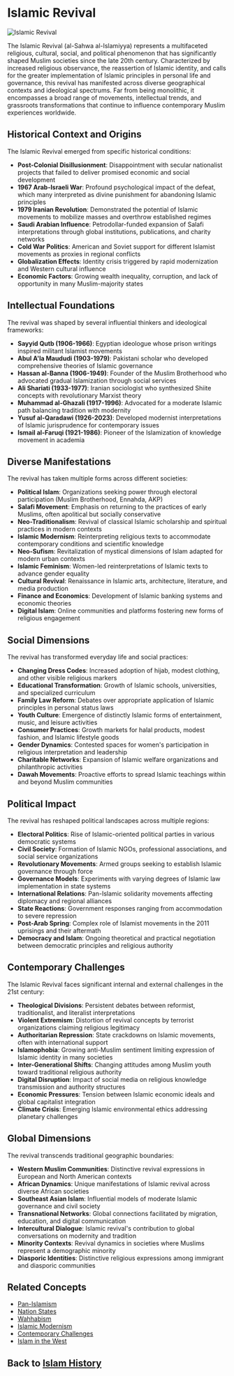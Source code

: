 # Islamic Revival

![Islamic Revival](../../images/islamic_revival.jpg)

The Islamic Revival (al-Sahwa al-Islamiyya) represents a multifaceted religious, cultural, social, and political phenomenon that has significantly shaped Muslim societies since the late 20th century. Characterized by increased religious observance, the reassertion of Islamic identity, and calls for the greater implementation of Islamic principles in personal life and governance, this revival has manifested across diverse geographical contexts and ideological spectrums. Far from being monolithic, it encompasses a broad range of movements, intellectual trends, and grassroots transformations that continue to influence contemporary Muslim experiences worldwide.

## Historical Context and Origins

The Islamic Revival emerged from specific historical conditions:

- **Post-Colonial Disillusionment**: Disappointment with secular nationalist projects that failed to deliver promised economic and social development
- **1967 Arab-Israeli War**: Profound psychological impact of the defeat, which many interpreted as divine punishment for abandoning Islamic principles
- **1979 Iranian Revolution**: Demonstrated the potential of Islamic movements to mobilize masses and overthrow established regimes
- **Saudi Arabian Influence**: Petrodollar-funded expansion of Salafi interpretations through global institutions, publications, and charity networks
- **Cold War Politics**: American and Soviet support for different Islamist movements as proxies in regional conflicts
- **Globalization Effects**: Identity crisis triggered by rapid modernization and Western cultural influence
- **Economic Factors**: Growing wealth inequality, corruption, and lack of opportunity in many Muslim-majority states

## Intellectual Foundations

The revival was shaped by several influential thinkers and ideological frameworks:

- **Sayyid Qutb (1906-1966)**: Egyptian ideologue whose prison writings inspired militant Islamist movements
- **Abul A'la Maududi (1903-1979)**: Pakistani scholar who developed comprehensive theories of Islamic governance
- **Hassan al-Banna (1906-1949)**: Founder of the Muslim Brotherhood who advocated gradual Islamization through social services
- **Ali Shariati (1933-1977)**: Iranian sociologist who synthesized Shiite concepts with revolutionary Marxist theory
- **Muhammad al-Ghazali (1917-1996)**: Advocated for a moderate Islamic path balancing tradition with modernity
- **Yusuf al-Qaradawi (1926-2023)**: Developed modernist interpretations of Islamic jurisprudence for contemporary issues
- **Ismail al-Faruqi (1921-1986)**: Pioneer of the Islamization of knowledge movement in academia

## Diverse Manifestations

The revival has taken multiple forms across different societies:

- **Political Islam**: Organizations seeking power through electoral participation (Muslim Brotherhood, Ennahda, AKP)
- **Salafi Movement**: Emphasis on returning to the practices of early Muslims, often apolitical but socially conservative
- **Neo-Traditionalism**: Revival of classical Islamic scholarship and spiritual practices in modern contexts
- **Islamic Modernism**: Reinterpreting religious texts to accommodate contemporary conditions and scientific knowledge
- **Neo-Sufism**: Revitalization of mystical dimensions of Islam adapted for modern urban contexts
- **Islamic Feminism**: Women-led reinterpretations of Islamic texts to advance gender equality
- **Cultural Revival**: Renaissance in Islamic arts, architecture, literature, and media production
- **Finance and Economics**: Development of Islamic banking systems and economic theories
- **Digital Islam**: Online communities and platforms fostering new forms of religious engagement

## Social Dimensions

The revival has transformed everyday life and social practices:

- **Changing Dress Codes**: Increased adoption of hijab, modest clothing, and other visible religious markers
- **Educational Transformation**: Growth of Islamic schools, universities, and specialized curriculum
- **Family Law Reform**: Debates over appropriate application of Islamic principles in personal status laws
- **Youth Culture**: Emergence of distinctly Islamic forms of entertainment, music, and leisure activities
- **Consumer Practices**: Growth markets for halal products, modest fashion, and Islamic lifestyle goods
- **Gender Dynamics**: Contested spaces for women's participation in religious interpretation and leadership
- **Charitable Networks**: Expansion of Islamic welfare organizations and philanthropic activities
- **Dawah Movements**: Proactive efforts to spread Islamic teachings within and beyond Muslim communities

## Political Impact

The revival has reshaped political landscapes across multiple regions:

- **Electoral Politics**: Rise of Islamic-oriented political parties in various democratic systems
- **Civil Society**: Formation of Islamic NGOs, professional associations, and social service organizations
- **Revolutionary Movements**: Armed groups seeking to establish Islamic governance through force
- **Governance Models**: Experiments with varying degrees of Islamic law implementation in state systems
- **International Relations**: Pan-Islamic solidarity movements affecting diplomacy and regional alliances
- **State Reactions**: Government responses ranging from accommodation to severe repression
- **Post-Arab Spring**: Complex role of Islamist movements in the 2011 uprisings and their aftermath
- **Democracy and Islam**: Ongoing theoretical and practical negotiation between democratic principles and religious authority

## Contemporary Challenges

The Islamic Revival faces significant internal and external challenges in the 21st century:

- **Theological Divisions**: Persistent debates between reformist, traditionalist, and literalist interpretations
- **Violent Extremism**: Distortion of revival concepts by terrorist organizations claiming religious legitimacy
- **Authoritarian Repression**: State crackdowns on Islamic movements, often with international support
- **Islamophobia**: Growing anti-Muslim sentiment limiting expression of Islamic identity in many societies
- **Inter-Generational Shifts**: Changing attitudes among Muslim youth toward traditional religious authority
- **Digital Disruption**: Impact of social media on religious knowledge transmission and authority structures
- **Economic Pressures**: Tension between Islamic economic ideals and global capitalist integration
- **Climate Crisis**: Emerging Islamic environmental ethics addressing planetary challenges

## Global Dimensions

The revival transcends traditional geographic boundaries:

- **Western Muslim Communities**: Distinctive revival expressions in European and North American contexts
- **African Dynamics**: Unique manifestations of Islamic revival across diverse African societies
- **Southeast Asian Islam**: Influential models of moderate Islamic governance and civil society
- **Transnational Networks**: Global connections facilitated by migration, education, and digital communication
- **Intercultural Dialogue**: Islamic revival's contribution to global conversations on modernity and tradition
- **Minority Contexts**: Revival dynamics in societies where Muslims represent a demographic minority
- **Diasporic Identities**: Distinctive religious expressions among immigrant and diasporic communities

## Related Concepts
- [Pan-Islamism](./pan_islamism.md)
- [Nation States](./nation_states.md)
- [Wahhabism](./wahhabism.md)
- [Islamic Modernism](./islamic_modernism.md)
- [Contemporary Challenges](./contemporary_challenges.md)
- [Islam in the West](./islam_in_west.md)

## Back to [Islam History](./README.md)
